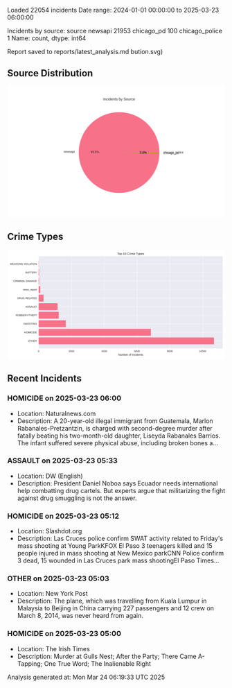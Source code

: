 
Loaded 22054 incidents
Date range: 2024-01-01 00:00:00 to 2025-03-23 06:00:00

Incidents by source:
source
newsapi           21953
chicago_pd          100
chicago_police        1
Name: count, dtype: int64

Report saved to reports/latest_analysis.md
bution.svg)

## Source Distribution
![Source Distribution](images/source_distribution.svg)

## Crime Types
![Crime Types](images/crime_types.svg)

## Recent Incidents

### HOMICIDE on 2025-03-23 06:00
- Location: Naturalnews.com
- Description: A 20-year-old illegal immigrant from Guatemala, Marlon Rabanales-Pretzantzin, is charged with second-degree murder after fatally beating his two-month-old daughter, Liseyda Rabanales Barrios. The infant suffered severe physical abuse, including broken bones a…


### ASSAULT on 2025-03-23 05:33
- Location: DW (English)
- Description: President Daniel Noboa says Ecuador needs international help combatting drug cartels. But experts argue that militarizing the fight against drug smuggling is not the answer.


### HOMICIDE on 2025-03-23 05:12
- Location: Slashdot.org
- Description: Las Cruces police confirm SWAT activity related to Friday's mass shooting at Young ParkKFOX El Paso 3 teenagers killed and 15 people injured in mass shooting at New Mexico parkCNN Police confirm 3 dead, 15 wounded in Las Cruces park mass shootingEl Paso Times…


### OTHER on 2025-03-23 05:03
- Location: New York Post
- Description: The plane, which was travelling from Kuala Lumpur in Malaysia to Beijing in China carrying 227 passengers and 12 crew on March 8, 2014, was never heard from again.


### HOMICIDE on 2025-03-23 05:00
- Location: The Irish Times
- Description: Murder at Gulls Nest; After the Party; There Came A-Tapping; One True Word; The Inalienable Right

Analysis generated at: Mon Mar 24 06:19:33 UTC 2025
